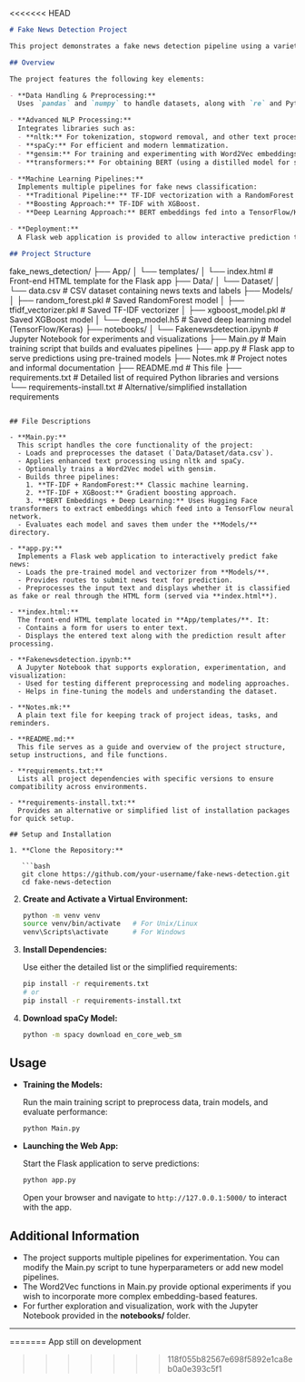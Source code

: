 <<<<<<< HEAD



```markdown
# Fake News Detection Project

This project demonstrates a fake news detection pipeline using a variety of NLP libraries and machine learning frameworks. It is built using Python and combines multiple approaches ranging from classic machine learning pipelines to deep learning with BERT embeddings.

## Overview

The project features the following key elements:

- **Data Handling & Preprocessing:**  
  Uses `pandas` and `numpy` to handle datasets, along with `re` and Python’s built-in libraries for text cleaning.

- **Advanced NLP Processing:**  
  Integrates libraries such as:
  - **nltk:** For tokenization, stopword removal, and other text processing tasks.
  - **spaCy:** For efficient and modern lemmatization.
  - **gensim:** For training and experimenting with Word2Vec embeddings (optional).
  - **transformers:** For obtaining BERT (using a distilled model for speed) based embeddings.

- **Machine Learning Pipelines:**  
  Implements multiple pipelines for fake news classification:
  - **Traditional Pipeline:** TF-IDF vectorization with a RandomForest classifier.
  - **Boosting Approach:** TF-IDF with XGBoost.
  - **Deep Learning Approach:** BERT embeddings fed into a TensorFlow/Keras neural network.

- **Deployment:**  
  A Flask web application is provided to allow interactive prediction through a simple HTML interface.

## Project Structure

```
fake_news_detection/
├── App/
│   └── templates/
│       └── index.html       # Front-end HTML template for the Flask app
├── Data/
│   └── Dataset/
│       └── data.csv         # CSV dataset containing news texts and labels
├── Models/
│   ├── random_forest.pkl    # Saved RandomForest model
│   ├── tfidf_vectorizer.pkl # Saved TF-IDF vectorizer
│   ├── xgboost_model.pkl    # Saved XGBoost model
│   └── deep_model.h5        # Saved deep learning model (TensorFlow/Keras)
├── notebooks/
│   └── Fakenewsdetection.ipynb  # Jupyter Notebook for experiments and visualizations
├── Main.py                  # Main training script that builds and evaluates pipelines
├── app.py                   # Flask app to serve predictions using pre-trained models
├── Notes.mk                 # Project notes and informal documentation
├── README.md                # This file
├── requirements.txt         # Detailed list of required Python libraries and versions
└── requirements-install.txt # Alternative/simplified installation requirements
```

## File Descriptions

- **Main.py:**  
  This script handles the core functionality of the project:
  - Loads and preprocesses the dataset (`Data/Dataset/data.csv`).
  - Applies enhanced text processing using nltk and spaCy.
  - Optionally trains a Word2Vec model with gensim.
  - Builds three pipelines:
    1. **TF-IDF + RandomForest:** Classic machine learning.
    2. **TF-IDF + XGBoost:** Gradient boosting approach.
    3. **BERT Embeddings + Deep Learning:** Uses Hugging Face transformers to extract embeddings which feed into a TensorFlow neural network.
  - Evaluates each model and saves them under the **Models/** directory.

- **app.py:**  
  Implements a Flask web application to interactively predict fake news:
  - Loads the pre-trained model and vectorizer from **Models/**.
  - Provides routes to submit news text for prediction.
  - Preprocesses the input text and displays whether it is classified as fake or real through the HTML form (served via **index.html**).

- **index.html:**  
  The front-end HTML template located in **App/templates/**. It:
  - Contains a form for users to enter text.
  - Displays the entered text along with the prediction result after processing.

- **Fakenewsdetection.ipynb:**  
  A Jupyter Notebook that supports exploration, experimentation, and visualization:
  - Used for testing different preprocessing and modeling approaches.
  - Helps in fine-tuning the models and understanding the dataset.

- **Notes.mk:**  
  A plain text file for keeping track of project ideas, tasks, and reminders.

- **README.md:**  
  This file serves as a guide and overview of the project structure, setup instructions, and file functions.

- **requirements.txt:**  
  Lists all project dependencies with specific versions to ensure compatibility across environments.

- **requirements-install.txt:**  
  Provides an alternative or simplified list of installation packages for quick setup.

## Setup and Installation

1. **Clone the Repository:**

   ```bash
   git clone https://github.com/your-username/fake-news-detection.git
   cd fake-news-detection
   ```

2. **Create and Activate a Virtual Environment:**

   ```bash
   python -m venv venv
   source venv/bin/activate   # For Unix/Linux
   venv\Scripts\activate      # For Windows
   ```

3. **Install Dependencies:**

   Use either the detailed list or the simplified requirements:
   
   ```bash
   pip install -r requirements.txt
   # or
   pip install -r requirements-install.txt
   ```

4. **Download spaCy Model:**

   ```bash
   python -m spacy download en_core_web_sm
   ```

## Usage

- **Training the Models:**

  Run the main training script to preprocess data, train models, and evaluate performance:

  ```bash
  python Main.py
  ```

- **Launching the Web App:**

  Start the Flask application to serve predictions:

  ```bash
  python app.py
  ```

  Open your browser and navigate to `http://127.0.0.1:5000/` to interact with the app.

## Additional Information

- The project supports multiple pipelines for experimentation. You can modify the Main.py script to tune hyperparameters or add new model pipelines.
- The Word2Vec functions in Main.py provide optional experiments if you wish to incorporate more complex embedding-based features.
- For further exploration and visualization, work with the Jupyter Notebook provided in the **notebooks/** folder.

---


=======
App still on development
>>>>>>> 118f055b82567e698f5892e1ca8eb0a0e393c5f1
